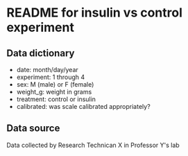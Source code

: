 # README for insulin vs control experiment

## Data dictionary
- date: month/day/year
- experiment: 1 through 4
- sex: M (male) or F (female)
- weight_g: weight in grams
- treatment: control or insulin
- calibrated: was scale calibrated appropriately?

## Data source

Data collected by Research Technican X in Professor Y's lab	
